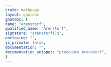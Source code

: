```yaml
---
crate: mathpaqs
layout: gnatdoc
gnatdoc: {
name: "Arenstorf",
qualified_name: "Arenstorf",
signature: "arenstorf()$",
enclosing: "",
is_private: false,
documentation: "",
documentation_snippet: "procedure Arenstorf",
}
---
```

